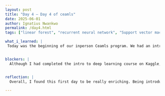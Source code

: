 ```yaml
---
layout: post
title: "Day 4 – Day 4 of ceamls"
date: 2025-06-01
author: Ignatius Nwankwo
permalink: /day4.html
tags: ["linear forest", "recurrent neural network", "Support vector machines"]

what_i_learned: |
 Today was the beginning of our inperson Ceamls program. We had an intro session where we were introduced to the program coordinators and informed about the nature of the remainder of our program. We also conducted a group exercise where we learned about the nature of AI research which I found informative due to the interactive nature of it, as we ourselves took upon the role of being data and artificial intelligence. Afterwards we had a fun competition to build a tower out of spaghetti, tape and a marshmallow. This enabled us to work as a team. After lunch we met with our grad mentor who explained to us the nature of our research and gave us the task to analyze and interpret the past literature on the google drive.


blockers: |
  Although I had completed the intro to deep learning course on Kaggle, reading the literature of our project introduced me to new terms that I do further investigation on, such as sampling error and generalization error. I found this information to be initially intimidating and overwhelming, but as I continue to read, I’m slowly beginning to understand and learn more about the research project.


reflection: |
  Overall, I found this first day to be really enriching. Being introduced to the large body of work being done in the field of computer vision and machine learning really showed me the importance of our work. I’m looking forward to these next few days!

---
```

